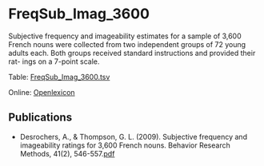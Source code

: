 # FreqSub_Imag_3600 #

Subjective frequency and imageability estimates for a sample of 3,600 French nouns were collected from two 
independent groups of 72 young adults each. Both groups received standard instructions and provided their rat-
ings on a 7-point scale.

Table: [FreqSub_Imag_3600.tsv](http://www.lexique.org/databases/Desrochers_2009_FreqSub_Imag_3600/FreqSub_Imag_3600.tsv)

Online: [Openlexicon](http://chrplr.github.io/openlexicon)

## Publications ##

* Desrochers, A., & Thompson, G. L. (2009). Subjective frequency and imageability ratings for 3,600 French nouns. Behavior Research Methods, 41(2), 546-557.[pdf](http://www.lexique.org/databases/Desrochers_2009_FreqSub_Imag_3600/FreqSub_Imag_3600.pdf)
